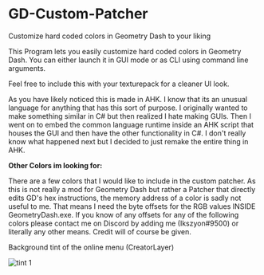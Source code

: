 # GD-Custom-Patcher
Customize hard coded colors in Geometry Dash to your liking

This Program lets you easily customize hard coded colors in Geometry Dash. You can either launch it in GUI mode or as CLI using command line arguments.

Feel free to include this with your texturepack for a cleaner UI look.

As you have likely noticed this is made in AHK.
I know that its an unusual language for anything that has this sort of purpose.
I originally wanted to make something similar in C# but then realized I hate making GUIs.
Then I went on to embed the common language runtime inside an AHK script that houses the GUI and then have the other functionality in C#.
I don't really know what happened next but I decided to just remake the entire thing in AHK.

<b>Other Colors im looking for:</b>

There are a few colors that I would like to include in the custom patcher.
As this is not really a mod for Geometry Dash but rather a Patcher that directly edits GD's hex instructions, the memory address of a color is sadly not useful to me.
That means I need the byte offsets for the RGB values INSIDE GeometryDash.exe.
If you know of any offsets for any of the following colors please contact me on Discord by adding me (Ikszyon#9500) or literally any other means.
Credit will of course be given.

Background tint of the online menu (CreatorLayer)

![tint 1](https://user-images.githubusercontent.com/75569094/170327603-4ec7d05b-fe6f-4c5d-9165-93fa12b0599c.png)



